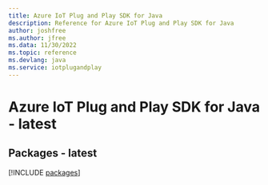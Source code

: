 ```yaml
---
title: Azure IoT Plug and Play SDK for Java
description: Reference for Azure IoT Plug and Play SDK for Java
author: joshfree
ms.author: jfree
ms.data: 11/30/2022
ms.topic: reference
ms.devlang: java
ms.service: iotplugandplay
---
```

# Azure IoT Plug and Play SDK for Java - latest
## Packages - latest
[!INCLUDE [packages](iot-plug-and-play-index.md)]